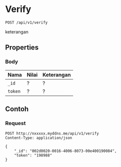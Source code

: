 # Verify
```http
POST /api/v1/verify
```
keterangan
## Properties
### Body
Nama  | Nilai | Keterangan
--- | --- | ---
<code>_id</code> | ? | ?
<code>token</code> | ? | ?

## Contoh

### Request
```http
POST http://nxxxxx.myddns.me/api/v1/verify
Content-Type: application/json

{
    "_id": "002d0020-0016-4006-8073-00e400190084",
    "token": "198988"
}
```
